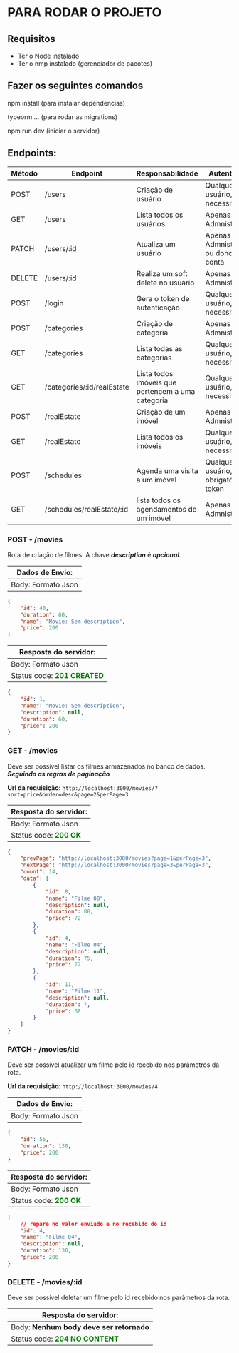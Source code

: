# PARA RODAR O PROJETO 

## Requisitos ##
- Ter o Node instalado
- Ter o nmp instalado (gerenciador de pacotes)

## Fazer os seguintes comandos ##

npm install (para instalar dependencias)

typeorm ... (para rodar as migrations)

npm run dev (iniciar o servidor)


## Endpoints:

| Método | Endpoint                   | Responsabilidade                                  | Autenticação                           |
| ------ | -------------------------- | ------------------------------------------------- | -------------------------------------- |
| POST   | /users                     | Criação de usuário                                | Qualquer usuário, não necessita token  |
| GET    | /users                     | Lista todos os usuários                           | Apenas Admnistradores                  |
| PATCH  | /users/:id                 | Atualiza um usuário                               | Apenas Admnistradores ou dono da conta |
| DELETE | /users/:id                 | Realiza um soft delete no usuário                 | Apenas Admnistradores                  |
| POST   | /login                     | Gera o token de autenticação                      | Qualquer usuário, não necessita token  |
| POST   | /categories                | Criação de categoria                              | Apenas Admnistradores                  |
| GET    | /categories                | Lista todas as categorias                         | Qualquer usuário, não necessita token  |
| GET    | /categories/:id/realEstate | Lista todos imóveis que pertencem a uma categoria | Qualquer usuário, não necessita token  |
| POST   | /realEstate                | Criação de um imóvel                              | Apenas Admnistradores                  |
| GET    | /realEstate                | Lista todos os imóveis                            | Qualquer usuário, não necessita token  |
| POST   | /schedules                 | Agenda uma visita a um imóvel                     | Qualquer usuário, obrigatório token    |
| GET    | /schedules/realEstate/:id  | lista todos os agendamentos de um imóvel          | Apenas Admnistradores                  |

### **POST - /movies**

Rota de criação de filmes. A chave **_description_** é **_opcional_**.

| Dados de Envio:    |
| ------------------ |
| Body: Formato Json |

```json
{
    "id": 40,
    "duration": 60,
    "name": "Movie: Sem description",
    "price": 200
}
```

| Resposta do servidor:                               |
| --------------------------------------------------- |
| Body: Formato Json                                  |
| Status code: <b style="color:green">201 CREATED</b> |

```json
{
    "id": 1,
    "name": "Movie: Sem description",
    "description": null,
    "duration": 60,
    "price": 200
}
```

### **GET - /movies**

Deve ser possível listar os filmes armazenados no banco de dados. **_Seguindo as regras de paginação_**

**Url da requisição**: `http://localhost:3000/movies/?sort=price&order=desc&page=2&perPage=3`

| Resposta do servidor:                          |
| ---------------------------------------------- |
| Body: Formato Json                             |
| Status code: <b style="color:green">200 OK</b> |

```json
{
    "prevPage": "http://localhost:3000/movies?page=1&perPage=3",
    "nextPage": "http://localhost:3000/movies?page=3&perPage=3",
    "count": 14,
    "data": [
        {
            "id": 8,
            "name": "Filme 08",
            "description": null,
            "duration": 88,
            "price": 72
        },
        {
            "id": 4,
            "name": "Filme 04",
            "description": null,
            "duration": 75,
            "price": 72
        },
        {
            "id": 11,
            "name": "Filme 11",
            "description": null,
            "duration": 7,
            "price": 68
        }
    ]
}
```

### **PATCH - /movies/:id**

Deve ser possível atualizar um filme pelo id recebido nos parâmetros da rota.

**Url da requisição**: `http://localhost:3000/movies/4`

| Dados de Envio:    |
| ------------------ |
| Body: Formato Json |

```json
{
    "id": 55,
    "duration": 130,
    "price": 200
}
```

| Resposta do servidor:                          |
| ---------------------------------------------- |
| Body: Formato Json                             |
| Status code: <b style="color:green">200 OK</b> |

```json
{
    // repare no valor enviado e no recebido do id
    "id": 4,
    "name": "Filme 04",
    "description": null,
    "duration": 130,
    "price": 200
}
```

### **DELETE - /movies/:id**

Deve ser possível deletar um filme pelo id recebido nos parâmetros da rota.

| Resposta do servidor:                                  |
| ------------------------------------------------------ |
| Body: **Nenhum body deve ser retornado**               |
| Status code: <b style="color:green">204 NO CONTENT</b> |

```json

```

